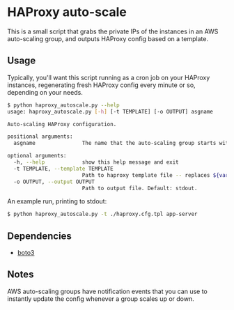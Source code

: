 HAProxy auto-scale
===

This is a small script that grabs the private IPs of the instances
in an AWS auto-scaling group, and outputs HAProxy config based on a
template.

Usage
---

Typically, you'll want this script running as a cron job on your HAProxy
instances, regenerating fresh HAProxy config every minute or so,
depending on your needs.

```bash
$ python haproxy_autoscale.py --help
usage: haproxy_autoscale.py [-h] [-t TEMPLATE] [-o OUTPUT] asgname

Auto-scaling HAProxy configuration.

positional arguments:
  asgname               The name that the auto-scaling group starts with.

optional arguments:
  -h, --help            show this help message and exit
  -t TEMPLATE, --template TEMPLATE
                        Path to haproxy template file -- replaces ${vars}.
  -o OUTPUT, --output OUTPUT
                        Path to output file. Default: stdout.
```

An example run, printing to stdout:

```bash
$ python haproxy_autoscale.py -t ./haproxy.cfg.tpl app-server
```

Dependencies
---

* [boto3](http://boto3.readthedocs.io/en/latest/index.html)

Notes
---

AWS auto-scaling groups have notification events that you can use to
instantly update the config whenever a group scales up or down.

